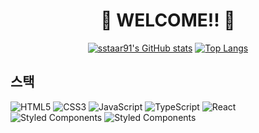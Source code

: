 <h1 align="center">👋  WELCOME!! 👋</h1>

<div align="center">
    
[![sstaar91's GitHub stats](https://github-readme-stats.vercel.app/api?username=sstaar91&show_icons=true&theme=highcontrast)](https://github.com/sstaar91/github-readme-stats)
[![Top Langs](https://github-readme-stats.vercel.app/api/top-langs/?username=sstaar91&layout=compact&theme=highcontrast&langs_count=8)](https://github.com/sstaar91/github-readme-stats)
    
</div>

<!-- ## 포트폴리오

[![Notion](https://img.shields.io/badge/Notion-%23000000.svg?style=for-the-badge&logo=notion&logoColor=white)](https://www.notion.so/KIM-MYUNG-SUNG-6166f7cb7478406fa018a536a2d3f532) -->

## 스택

![HTML5](https://img.shields.io/badge/html5-E34F26.svg?style=for-the-badge&logo=html5&logoColor=white)
![CSS3](https://img.shields.io/badge/css3-1572B6.svg?style=for-the-badge&logo=css3&logoColor=white)
![JavaScript](https://img.shields.io/badge/javascript-%23323330.svg?style=for-the-badge&logo=javascript&logoColor=%23F7DF1E)
![TypeScript](https://img.shields.io/badge/typescript-%23007ACC.svg?style=for-the-badge&logo=typescript&logoColor=white)
![React](https://img.shields.io/badge/react-%2320232a.svg?style=for-the-badge&logo=react&logoColor=%2361DAFB)
![Styled Components](https://img.shields.io/badge/sass-DB7093?style=for-the-badge&logo=sass&logoColor=white)
![Styled Components](https://img.shields.io/badge/styled--components-8D5078?style=for-the-badge&logo=styled-components&logoColor=white)


  
